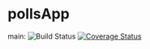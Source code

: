 # pollsApp
main: ![Build Status](https://app.travis-ci.com/Jackie-J-J/pollsApp.svg?token=na9J9mNs4azHUc7xYLpw&branch=main) [![Coverage Status](https://coveralls.io/repos/github/Jackie-J-J/pollsApp/badge.svg)](https://coveralls.io/github/Jackie-J-J/pollsApp)
